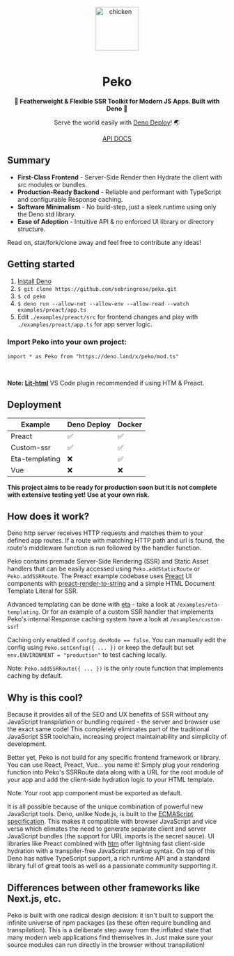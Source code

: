 <p align="center">
    <img 
        height="100px"
        width="100px"
        style="margin: 1rem auto;"
        src="https://raw.githubusercontent.com/sebringrose/peko/main/examples/preact/src/assets/twemoji_chicken.svg" alt="chicken" 
    />
</p>
<h1 align="center">Peko</h1>
<p align="center"><strong>
     🐔 Featherweight & Flexible SSR Toolkit for Modern JS Apps. Built with Deno 🦕 
</strong></p>

<p align="center">
    Serve the world easily with <a href="https://deno.com/deploy">Deno Deploy</a>! 🌏
</p> 

<p align="center"><a href="https://doc.deno.land/https://deno.land/x/peko@v0.1.2/mod.ts">
    API DOCS
</a></p>

<h2>Summary</h2>
<ul>
    <li>
        <strong>First-Class Frontend</strong> - Server-Side Render then Hydrate the client with src modules or bundles.
    </li>
    <li>
        <strong>Production-Ready Backend</strong> - Reliable and performant with TypeScript and configurable Response caching.
    </li>
    <li>
        <strong>Software Minimalism</strong> - No build-step, just a sleek runtime using only the Deno std library.
    </li>
    <li>
        <strong>Ease of Adoption</strong> - Intuitive API & no enforced UI library or directory structure.
    </li>
</ul>
<p>
    Read on, star/fork/clone away and feel free to contribute any ideas!
</p>

<h2>Getting started</h2>
<ol>
    <li>
        <a href="https://deno.land/manual/getting_started/installation">Install Deno</a>
    </li>
    <li>
        <code>$ git clone https://github.com/sebringrose/peko.git</code>
    </li>
    <li>
        <code>$ cd peko</code>
    </li>
    <li>
        <code>$ deno run --allow-net --allow-env --allow-read --watch examples/preact/app.ts</code>
    </li>
    <li>
        Edit <code>./examples/preact/src</code> for frontend changes and play with <code>./examples/preact/app.ts</code> for app server logic.
    </li>
</ol>
<h3>Import Peko into your own project:</h3>
<p><code>import * as Peko from "https://deno.land/x/peko/mod.ts"</code></p>
<br />
<p>
    <strong>Note: <a href="https://marketplace.visualstudio.com/items?itemName=bierner.lit-html">Lit-html</a></strong> VS Code plugin recommended if using HTM & Preact.
</p>

<h2>Deployment</h2>

| Example        | Deno Deploy | Docker |
|   ---          |     ---     |   ---  |
| Preact         |     ✅      |    ✅   |
| Custom-ssr     |     ✅      |    ✅   |
| Eta-templating |     ❌      |    ✅   |
| Vue            |     ❌      |    ❌   |

<p>
    <strong>This project aims to be ready for production soon but it is not complete with extensive testing yet! Use at your own risk.</strong>
</p>

<h2>How does it work?</h2>
<p>
    Deno http server receives HTTP requests and matches them to your defined app routes. If a route with matching HTTP path and url is found, the route's middleware function is run followed by the handler function. 
</p> 
<p>
    Peko contains premade Server-Side Rendering (SSR) and Static Asset handlers that can be easily accessed using <code>Peko.addStaticRoute</code> or <code>Peko.addSSRRoute</code>. The Preact example codebase uses <a href="https://preactjs.com">Preact</a> UI components with <a href="https://github.com/preactjs/preact-render-to-string">preact-render-to-string</a> and a simple HTML Document Template Literal for SSR. 
</p>
<p>
    Advanced templating can be done with <a href="https://github.com/eta-dev/eta">eta</a> - take a look at <code>/examples/eta-templating</code>. Or for an example of a custom SSR handler that implements Peko's internal Response caching system have a look at <code>/examples/custom-ssr</code>!
</p>
<p>
    Caching only enabled if <code>config.devMode == false</code>. You can manually edit the config using <code>Peko.setConfig({ ... })</code> or keep the default but set <code>env.ENVIRONMENT = "production"</code> to test caching locally.
</p>
<p>
    Note: <code>Peko.addSSRRoute({ ... })</code> is the only route function that implements caching by default.
</p>
<h2>Why is this cool?</h2>
<p>
    Because it provides all of the SEO and UX benefits of SSR without any JavaScript transpilation or bundling required - the server and browser use the exact same code! This completely eliminates part of the traditional JavaScript SSR toolchain, increasing project maintainability and simplicity of development.
</p>
<p>
    Better yet, Peko is not build for any specific frontend framework or library. You can use React, Preact, Vue... you name it! Simply plug your rendering function into Peko's SSRRoute data along with a URL for the root module of your app and add the client-side hydration logic to your HTML template.
</p>
<p>
    Note: Your root app component must be exported as default.
</p>
<p>
    It is all possible because of the unique combination of powerful new JavaScript tools. Deno, unlike Node.js, is built to the <a href="https://tc39.es/">ECMAScript specification</a>. This makes it compatible with browser JavaScript and vice versa which elimates the need to generate separate client and server JavaScript bundles (the support for URL imports is the secret sauce). UI libraries like Preact combined with <a href="https://github.com/developit/htm">htm</a> offer lightning fast client-side hydration with a transpiler-free JavaScript markup syntax. On top of this Deno has native TypeScript support, a rich runtime API and a standard library full of great tools as well as a passionate community supporting it.
</p>

<h2>Differences between other frameworks like Next.js, etc.</h2>
<p>
    Peko is built with one radical design decision: it isn't built to support the infinite universe of npm packages (as these often require bundling and transpilation). This is a deliberate step away from the inflated state that many modern web applications find themselves in. Just make sure your source modules can run directly in the browser without transpilation!
</p>
